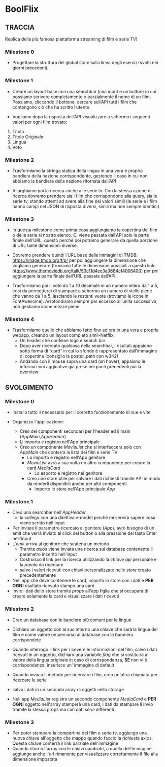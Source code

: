 # BoolFlix

## TRACCIA

Replica della più famosa piattaforma streaming di film e serie TV!

### Milestone 0

- Progettare la struttura del global state sulla linea degli esercizi svolti nei giorni precedenti.

### Milestone 1

- Creare un layout base con una searchbar (una input e un button) in cui possiamo
  scrivere completamente o parzialmente il nome di un film. Possiamo, cliccando il
  bottone, cercare sull’API tutti i film che contengono ciò che ha scritto l’utente.

- Vogliamo dopo la risposta dell’API visualizzare a schermo i seguenti valori per ogni
  film trovato:

1. Titolo
2. Titolo Originale
3. Lingua
4. Voto

### Milestone 2

- Trasformiamo la stringa statica della lingua in una vera e propria bandiera della
  nazione corrispondente, gestendo il caso in cui non abbiamo la bandiera della
  nazione ritornata dall’API

- Allarghiamo poi la ricerca anche alle serie tv. Con la stessa azione di ricerca
  dovremo prendere sia i film che corrispondono alla query, sia le serie tv, stando
  attenti ad avere alla fine dei valori simili (le serie e i film hanno campi nel JSON di
  risposta diversi, simili ma non sempre identici)

### Milestone 3

- In questa milestone come prima cosa aggiungiamo la copertina del film o della serie
  al nostro elenco. Ci viene passata dall’API solo la parte finale dell’URL, questo
  perché poi potremo generare da quella porzione di URL tante dimensioni diverse.

- Dovremo prendere quindi l’URL base delle immagini di TMDB:
  https://image.tmdb.org/t/p/ per poi aggiungere la dimensione che vogliamo generare
  (troviamo tutte le dimensioni possibili a questo link:
  https://www.themoviedb.org/talk/53c11d4ec3a3684cf4006400) per poi aggiungere la
  parte finale dell’URL passata dall’API.

- Trasformiamo poi il voto da 1 a 10 decimale in un numero intero da 1 a 5, così da
  permetterci di stampare a schermo un numero di stelle piene che vanno da 1 a 5,
  lasciando le restanti vuote (troviamo le icone in FontAwesome).
  Arrotondiamo sempre per eccesso all’unità successiva, non gestiamo icone mezze
  piene

### Milestone 4

- Trasformiamo quello che abbiamo fatto fino ad ora in una vera e propria webapp,
  creando un layout completo simil-Netflix:
  - Un header che contiene logo e search bar
  - Dopo aver ricercato qualcosa nella searchbar, i risultati appaiono sotto forma
    di “card” in cui lo sfondo è rappresentato dall’immagine di copertina (consiglio
    la poster_path con w342)
  - Andando con il mouse sopra una card (on hover), appaiono le informazioni
    aggiuntive già prese nei punti precedenti più la overview

## SVOLGIMENTO

### Milestone 0

- Installo tutto il necessario per il corretto funzionamento di vue e vite
- Organizzo l'applicazione:

  - Creo dei componenti secondari per l'header ed il main (_AppMain_,_AppHeader_)
  - Li importo e registro nell'App principale
  - Creo un componente _MovieList_ che si interfaccerà solo con _AppMain_ che conterrà la lista dei film e serie TV
    - Lo importo e registro nell'App genitore
    - _MovieList_ avrà a sua volta un altro componente per creare la card _MediaCard_
      - Lo esporto e registro nel genitore
    - Creo uno store utile per salvare i dati richiesti tramite API in modo da renderli disponibili anche per altri componenti
      - Importo lo store nell'App principale _App_

### Milestone 1

- Creo una searchbar nell'_AppHeader_
  - la collego con una direttiva v-model perché mi servirà sapere cosa viene scritto nell'input
- Per inviare il parametro ricercato al genitore (_App_), avrò bisogno di un emit che verrà inviato al click del button o alla pressione del tasto Enter nell'input
- L'_emit_ arriva al genitore che scatena un metodo
  - Tramite _axios_ viene inviata una ricerca sul database contenente il parametro inserito nell'input
  - Costruisco il link per la ricerca utilizzando la _chiave api_ personale e la _parola_ da ricercare
  - salvo i valori ricevuti con chiavi personalizzate nello _store_ creato precedentemente
- Nell'app che deve contenere le card, importo lo store con i dati e **PER OGNI** risultato ricevuto stampo una card
- Invio i dati dello store tramite _props_ all'app figlia che si occuperà di creare solamente la card e visualizzare i dati ricevuti

### Milestone 2

- Creo un database con le bandiere più comuni per le lingue
- Dichiaro un oggetto con al suo interno una chiave che sarà la lingua del film e come valore un percorso al database con la bandiera corrispondete
- Quando interrogo il link per ricevere le informazioni del film, salvo i dati ricevuti in un oggetto, dichiaro una variabile _flag_ che si sostituirà al valore della lingua originale in caso di corrispondenza, **SE** non vi è corrispondenza, inserisco un' immagine di default

- Quando invoco il metodo per ricercare i film, creo un'altra chiamata per ricercare le serie
- salvo i dati in un secondo array di oggetti nello storage
- Nell'app _MediaList_ registro un secondo componente _MediaCard_ e **PER OGNI** oggetto nell'array stamperà una card, i dati da stampare li invio tramite la stessa props ma con dati _serie_ differenti

### Milestone 3

- Per poter stampare la compertina del film o serie tv, aggiungo una nuova chiave all'oggetto che mappo quando faccio la richiesta axios. Questa chiave conterrà il link parziale dell'immagine
- Quando ritorno l'array con le chiavi cambiate, a quella dell'immagine aggiungo anche l'url rimanente per visualizzare correttamente il file alla dimensione impostata
